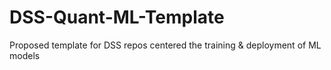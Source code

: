# DSS-Quant-ML-Template
Proposed template for DSS repos centered the training &amp; deployment of ML models 
